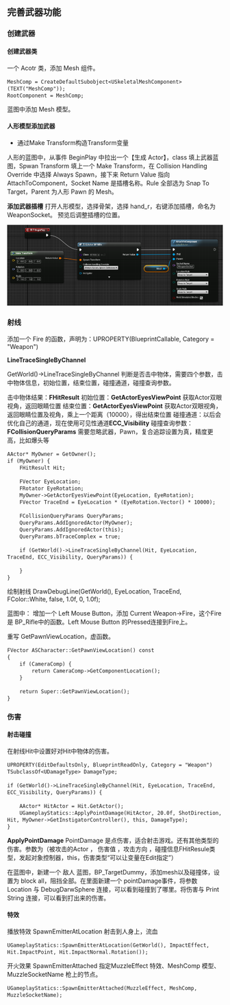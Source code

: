 ## 完善武器功能

### 创建武器

#### 创建武器类
一个 Acotr 类，添加 Mesh 组件。
```
MeshComp = CreateDefaultSubobject<USkeletalMeshComponent>(TEXT("MeshComp"));
RootComponent = MeshComp;
```
蓝图中添加 Mesh 模型。

#### 人形模型添加武器

- 通过Make Transform构造Transform变量

人形的蓝图中，从事件 BeginPlay 中拉出一个【生成 Actor】，class 填上武器蓝图，Spwan Transform 填上一个 Make Transform，在 Collision Handling Override 中选择 Always Spawn，接下来 Return Value 指向 AttachToComponent，Socket Name 是插槽名称。Rule 全部选为 Snap To Target，Parent 为人形 Pawn 的 Mesh。

**添加武器插槽**
打开人形模型，选择骨架，选择 hand_r，右键添加插槽，命名为 WeaponSocket。
预览后调整插槽的位置。

![](https://github.com/shusanzi/Picture/blob/master/CoopGameDev/2.png)


### 射线
添加一个 Fire 的函数，声明为：UPROPERTY(BlueprintCallable, Category = "Weapon")

**LineTraceSingleByChannel**

GetWorld()->LineTraceSingleByChannel 判断是否击中物体，需要四个参数，击中物体信息，初始位置，结束位置，碰撞通道，碰撞查询参数。

击中物体结果：**FHitResult**
初始位置：**GetActorEyesViewPoint** 获取Actor双眼视角，返回眼睛位置
结束位置：**GetActorEyesViewPoint** 获取Actor双眼视角，返回眼睛位置及视角，乘上一个距离（10000），得出结束位置
碰撞通道：以后会优化自己的通道，现在使用可见性通道**ECC_Visibility**
碰撞查询参数：**FCollisionQueryParams** 需要忽略武器，Pawn，复合追踪设置为真，精度更高，比如爆头等

```
AActor* MyOwner = GetOwner();
if (MyOwner) {
	FHitResult Hit;

	FVector EyeLocation;
	FRotator EyeRotation;
	MyOwner->GetActorEyesViewPoint(EyeLocation, EyeRotation);
	FVector TraceEnd = EyeLocation * (EyeRotation.Vector() * 10000);

	FCollisionQueryParams QueryParams;
	QueryParams.AddIgnoredActor(MyOwner);
	QueryParams.AddIgnoredActor(this);
	QueryParams.bTraceComplex = true;

	if (GetWorld()->LineTraceSingleByChannel(Hit, EyeLocation, TraceEnd, ECC_Visibility, QueryParams)) {
		
	}
}
```

绘制射线
DrawDebugLine(GetWorld(), EyeLocation, TraceEnd, FColor::White, false, 1.0f, 0, 1.0f);

蓝图中：
增加一个 Left Mouse Button，添加 Current Weapon->Fire，这个Fire是 BP_Rifle中的函数。Left Mouse Button 的Pressed连接到Fire上。

重写 GetPawnViewLocation，虚函数。
```
FVector ASCharacter::GetPawnViewLocation() const
{
	if (CameraComp) {
		return CameraComp->GetComponentLocation();
	}

	return Super::GetPawnViewLocation();
}
```

### 伤害

#### 射击碰撞

在射线Hit中设置好对Hit中物体的伤害。
```
UPROPERTY(EditDefaultsOnly, BlueprintReadOnly, Category = "Weapon")
TSubclassOf<UDamageType> DamageType;

if (GetWorld()->LineTraceSingleByChannel(Hit, EyeLocation, TraceEnd, ECC_Visibility, QueryParams)) {
	
	AActor* HitActor = Hit.GetActor();
	UGameplayStatics::ApplyPointDamage(HitActor, 20.0f, ShotDirection, Hit, MyOwner->GetInstigatorController(), this, DamageType);
}
```

**ApplyPointDamage** PointDamage 是点伤害，适合射击游戏。还有其他类型的伤害。参数为（被攻击的Actor ， 伤害值 ，攻击方向 ，碰撞信息FHitResule类型，发起对象控制器，this，伤害类型“可以让变量在Edit指定”）


在蓝图中，新建一个 敌人 蓝图，BP_TargetDummy，添加mesh以及碰撞体，设置为 block all，阻挡全部。在里面新建一个 pointDamage事件，将参数 Location 与 DebugDarwSphere 连接，可以看到碰撞到了哪里。将伤害与 Print String 连接，可以看到打出来的伤害。

#### 特效
播放特效 
SpawnEmitterAtLocation 射击到人身上，流血 
```
UGameplayStatics::SpawnEmitterAtLocation(GetWorld(), ImpactEffect, Hit.ImpactPoint, Hit.ImpactNormal.Rotation());
```


开火效果
SpawnEmitterAttached 指定MuzzleEffect 特效、MeshComp 模型、MuzzleSocketName 枪上的节点。

```
UGameplayStatics::SpawnEmitterAttached(MuzzleEffect, MeshComp, MuzzleSocketName);
```
